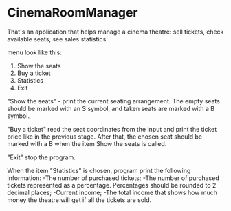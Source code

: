 # CinemaRoomManager
That's an application that helps manage a cinema theatre: sell tickets, check available seats, see sales statistics

 

 menu look like this: 

1. Show the seats
2. Buy a ticket
3. Statistics
0. Exit

"Show the seats"  - print the current seating arrangement. The empty seats should be marked with an S symbol, and taken seats are marked with a B symbol.

"Buy a ticket"  read the seat coordinates from the input and print the ticket price like in the previous stage. After that, the chosen seat should be marked with a B when the item Show the seats is called.

"Exit" stop the program. 

When the item "Statistics" is chosen, program  print the following information:
-The number of purchased tickets;
-The number of purchased tickets represented as a percentage. Percentages should be rounded to 2 decimal places;
-Current income;
-The total income that shows how much money the theatre will get if all the tickets are sold.
